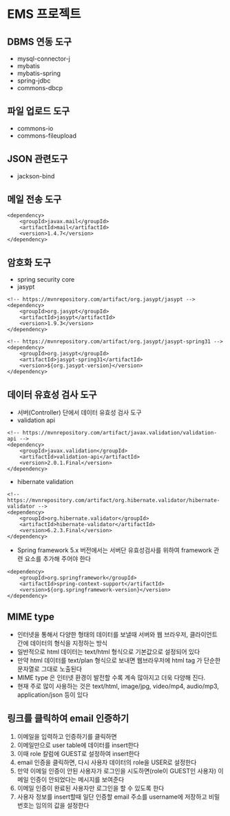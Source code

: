 # EMS 프로젝트

## DBMS 연동 도구
* mysql-connector-j
* mybatis
* mybatis-spring
* spring-jdbc
* commons-dbcp

## 파일 업로드 도구
* commons-io
* commons-fileupload

## JSON 관련도구
* jackson-bind

## 메일 전송 도구
```
<dependency>
	<groupId>javax.mail</groupId>
	<artifactId>mail</artifactId>
	<version>1.4.7</version>
</dependency>
```		

## 암호화 도구
* spring security core
* jasypt
```
<!-- https://mvnrepository.com/artifact/org.jasypt/jasypt -->
<dependency>
    <groupId>org.jasypt</groupId>
    <artifactId>jasypt</artifactId>
    <version>1.9.3</version>
</dependency>
```
```
<!-- https://mvnrepository.com/artifact/org.jasypt/jasypt-spring31 -->
<dependency>
	<groupId>org.jasypt</groupId>
	<artifactId>jasypt-spring31</artifactId>
	<version>${org.jasypt-version}</version>
</dependency>
```
## 데이터 유효성 검사 도구
* 서버(Controller) 단에서 데이터 유효성 검사 도구
* validation api
```
<!-- https://mvnrepository.com/artifact/javax.validation/validation-api -->
<dependency>
    <groupId>javax.validation</groupId>
    <artifactId>validation-api</artifactId>
    <version>2.0.1.Final</version>
</dependency>
```
* hibernate validation
```
<!-- https://mvnrepository.com/artifact/org.hibernate.validator/hibernate-validator -->
<dependency>
    <groupId>org.hibernate.validator</groupId>
    <artifactId>hibernate-validator</artifactId>
    <version>6.2.3.Final</version>
</dependency>
```
* Spring framework 5.x 버전에서는 서버단 유효성검사를 위하여 framework 관련 요소를 추가해 주어야 한다
```
<dependency>
    <groupId>org.springframework</groupId>
    <artifactId>spring-context-support</artifactId>
    <version>${org.springframework-version}</version>
</dependency>
```		

## MIME type
* 인터넷을 통해서 다양한 형태의 데이터를 보낼때 서버와 웹 브라우저, 클라이언트 간에 데이터의 형식을 지정하는 방식
* 일반적으로 html 데이터는 text/html 형식으로 기본값으로 설정되어 있다
* 만약 html 데이터를 text/plan 형식으로 보내면 웹브라우저에 html tag 가 단순한 문자열로 그대로 노출된다
* MIME type 은 인터넷 환경이 발전할 수록 계속 많아지고 더욱 다양해 진다.
* 현재 주로 많이 사용하는 것은 text/html, image/jpg, video/mp4, audio/mp3, application/json 등이 있다

## 링크를 클릭하여 email 인증하기
1. 이메일을 입력하고 인증하기를 클릭하면
2. 이메일만으로 user table에 데이터를 insert한다
3. 이때 role 칼럼에 GUEST로 설정하여 insert한다
4. email 인증을 클릭하면, 다시 사용자 데이터의 role을 USER로 설정한다
5. 만약 이메일 인증이 안된 사용자가 로그인을 시도하면(role이 GUEST인 사용자) 이메일 인증이 안되었다는 메시지를 보여준다
6. 이메일 인증이 완료된 사용자만 로그인을 할 수 있도록 한다
7. 사용자 정보를 insert할때 일단 인증할 email 주소를 username에 저장하고 비밀번호는 임의의 값을 설정한다